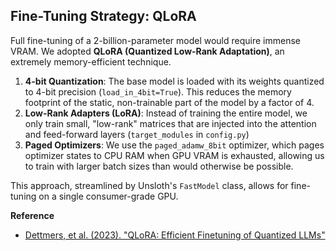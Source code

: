 <h2>Fine-Tuning Strategy: QLoRA</h2>
<p>Full fine-tuning of a 2-billion-parameter model would require immense VRAM. We adopted <b>QLoRA (Quantized Low-Rank Adaptation)</b>, an extremely memory-efficient technique.</p>
<ol>
    <li><b>4-bit Quantization</b>: The base model is loaded with its weights quantized to 4-bit precision (<code>load_in_4bit=True</code>). This reduces the memory footprint of the static, non-trainable part of the model by a factor of 4.</li>
    <li><b>Low-Rank Adapters (LoRA)</b>: Instead of training the entire model, we only train small, "low-rank" matrices that are injected into the attention and feed-forward layers (<code>target_modules</code> in <code>config.py</code>)</li>
    <li><b>Paged Optimizers</b>: We use the <code>paged_adamw_8bit</code> optimizer, which pages optimizer states to CPU RAM when GPU VRAM is exhausted, allowing us to train with larger batch sizes than would otherwise be possible.</li>
</ol>
<p>This approach, streamlined by Unsloth's <code>FastModel</code> class, allows for fine-tuning on a single consumer-grade GPU.</p>
<p><b>Reference</b></p>
<ul><li><a href="https://arxiv.org/abs/2305.14314">Dettmers, et al. (2023). "QLoRA: Efficient Finetuning of Quantized LLMs"</a></li></ul>
